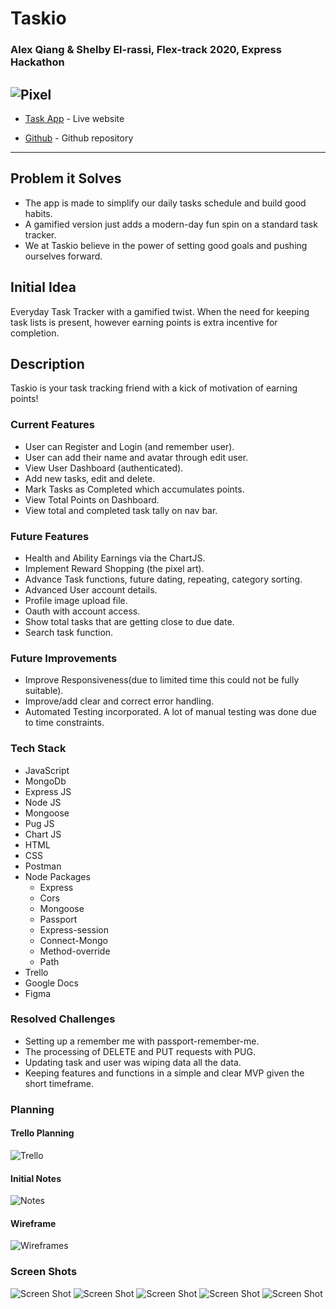 # Taskio

### Alex Qiang & Shelby El-rassi, Flex-track 2020, Express Hackathon

![Pixel](public/images/bolt.png)
-----

* [Task App]( https://sleepy-falls-92191.herokuapp.com/home) - Live website

* [Github](https://github.com/Shelby219/express_hackathon) - Github repository

-----

## Problem it Solves

- The app is made to simplify our daily tasks schedule and build good habits.
- A gamified version just adds a modern-day fun spin on a standard task tracker.
- We at Taskio believe in the power of setting good goals and pushing ourselves forward.

## Initial Idea

Everyday Task Tracker with a gamified twist. When the need for keeping task lists is present, however earning points is extra incentive for completion. 

## Description

Taskio is your task tracking friend with a kick of motivation of earning points! 

### Current Features

- User can Register and Login (and remember user).
- User can add their name and avatar through edit user.
- View User Dashboard (authenticated).
- Add new tasks, edit and delete.
- Mark Tasks as Completed which accumulates points.
- View Total Points on Dashboard.
- View total and completed task tally on nav bar.

### Future Features

- Health and Ability Earnings via the ChartJS.
- Implement Reward Shopping (the pixel art).
- Advance Task functions, future dating, repeating, category sorting.
- Advanced User account details.
- Profile image upload file. 
- Oauth with account access.
- Show total tasks that are getting close to due date.
- Search task function.

### Future Improvements

- Improve Responsiveness(due to limited time this could not be fully suitable).
- Improve/add clear and correct error handling.
- Automated Testing incorporated. A lot of manual testing was done due to time constraints. 

### Tech Stack

- JavaScript
- MongoDb
- Express JS
- Node JS
- Mongoose
- Pug JS
- Chart JS
- HTML
- CSS
- Postman
- Node Packages
    - Express
    - Cors
    - Mongoose
    - Passport
    - Express-session
    - Connect-Mongo
    - Method-override
    - Path
- Trello
- Google Docs
- Figma 

### Resolved Challenges

- Setting up a remember me with passport-remember-me.
- The processing of DELETE and PUT requests with PUG.
- Updating task and user was wiping data all the data. 
- Keeping features and functions in a simple and clear MVP given the short timeframe.

### Planning

#### Trello Planning 
![Trello](docs/Trello.png)

#### Initial Notes
![Notes](docs/Notes.png)

#### Wireframe
![Wireframes](docs/Wireframe.png)


### Screen Shots
![Screen Shot](docs/shot1.png)
![Screen Shot](docs/shot2.png)
![Screen Shot](docs/shot3.png)
![Screen Shot](docs/shot4.png)
![Screen Shot](docs/shot5.png)


